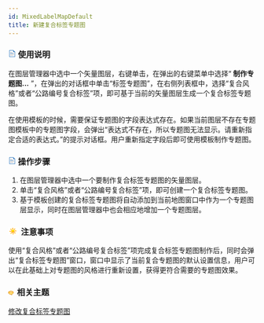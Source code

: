 ```yaml
---
id: MixedLabelMapDefault
title: 新建复合标签专题图
---
```

### ![](../../img/read.gif) 使用说明

在图层管理器中选中一个矢量图层，右键单击，在弹出的右键菜单中选择“ **制作专题图...**
”，在弹出的对话框中单击“标签专题图”，在右侧列表框中，选择“复合风格”或者“公路编号复合标签”项，即可基于当前的矢量图层生成一个复合标签专题图。

在使用模板的时候，需要保证专题图的字段表达式存在。如果当前图层不存在专题图模板中的专题图字段，会弹出“表达式不存在，所以专题图无法显示。请重新指定合适的表达式。”的提示对话框。用户重新指定字段后即可使用模板制作专题图。

### ![](../../img/read.gif) 操作步骤

1. 在图层管理器中选中一个要制作复合标签专题图的矢量图层。
2. 单击“复合风格”或者“公路编号复合标签”项，即可创建一个复合标签专题图。
3. 基于模板创建的复合标签专题图将自动添加到当前地图窗口中作为一个专题图层显示，同时在图层管理器中也会相应地增加一个专题图层。

### ![](../../img/note.png) 注意事项

使用“复合风格”或者“公路编号复合标签”项完成复合标签专题图制作后，同时会弹出“复合标签专题图”窗口，窗口中显示了当前复合专题图的默认设置信息，用户可以在此基础上对专题图的风格进行重新设置，获得更符合需要的专题图效果。

### ![](../../img/seealso.png) 相关主题

<!-- ![](../../img/smalltitle.png) -->
 [修改复合标签专题图](MixedLabelMapDia.html)
